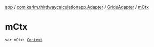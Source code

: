 [app](../../index.md) / [com.karim.thirdwaycalculationapp.Adapter](../index.md) / [GrideAdapter](index.md) / [mCtx](./m-ctx.md)

# mCtx

`var mCtx: `[`Context`](https://developer.android.com/reference/android/content/Context.html)